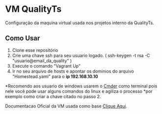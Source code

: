 # VM QualityTs

Configuração da maquina virtual usada nos projetos interno da QualityTs.

## Como Usar

1. Clone esse repositório
2. Crie uma chave ssh para seu usuario logado. ( ssh-keygen -t rsa -C "usuario@email_da_quality" )
3. Execute o comando "Vagrant Up"
4. Ir no seu arquivo de hosts e apontar os dominios do arquivo "Homestead.yaml" para o **ip 192.168.10.10**

*Recomendo aos usuario de windows usarem o [Cmder]() como terminal pois nele você pode usar alguns comandos do linux e agiliza o processo
*por exemplo como criar a chave citado no passo 2.

Documentacao Oficial da VM usada como base [Clique Aqui](http://laravel.com/docs/5.0/homestead).
